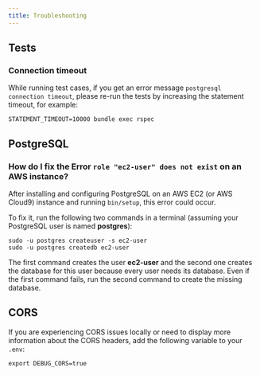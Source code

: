 ```yaml
---
title: Troubleshooting
---
```


## Tests

### Connection timeout

While running test cases, if you get an error message
`postgresql connection timeout`, please re-run the tests by increasing the
statement timeout, for example:

```shell
STATEMENT_TIMEOUT=10000 bundle exec rspec
```

## PostgreSQL

### How do I fix the Error `role "ec2-user" does not exist` on an AWS instance?

After installing and configuring PostgreSQL on an AWS EC2 (or AWS Cloud9)
instance and running `bin/setup`, this error could occur.

To fix it, run the following two commands in a terminal (assuming your
PostgreSQL user is named **postgres**):

```
sudo -u postgres createuser -s ec2-user
sudo -u postgres createdb ec2-user
```

The first command creates the user **ec2-user** and the second one creates the
database for this user because every user needs its database. Even if the first
command fails, run the second command to create the missing database.

## CORS

If you are experiencing CORS issues locally or need to display more information
about the CORS headers, add the following variable to your `.env`:

```shell
export DEBUG_CORS=true
```
